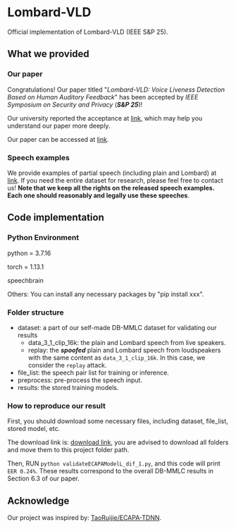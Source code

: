 # Lombard-VLD
Official implementation of Lombard-VLD (IEEE S\&P 25).

## What we provided

### Our paper

Congratulations! Our paper titled "*Lombard-VLD: Voice Liveness Detection Based on Human Auditory Feedback*" has been accepted by *IEEE Symposium on Security and Privacy* (***S&P 25***)!

Our university reported the acceptance at [link](https://news.whu.edu.cn/info/1015/477347.htm), which may help you understand our paper more deeply.

Our paper can be accessed at [link](https://www.computer.org/csdl/proceedings-article/sp/2025/223600d971/26hiVTeRgFW).

### Speech examples

We provide examples of partial speech (including plain and Lombard) at [link](https://hongchengzhu.github.io/Lombard-VLD-speech-examples/). If you need the entire dataset for research, please feel free to contact us! **Note that we keep all the rights on the released speech examples. Each one should reasonably and legally use these speeches**.

## Code implementation

### Python Environment

python = 3.7.16

torch = 1.13.1

speechbrain

Others: You can install any necessary packages by "pip install xxx".

### Folder structure

- dataset: a part of our self-made DB-MMLC dataset for validating our results
  - data_3_1_clip_16k: the plain and Lombard speech from live speakers.
  - replay: the ***spoofed*** plain and Lombard speech from loudspeakers with the same content as `data_3_1_clip_16k`. In this case, we consider the `replay` attack.
- file_list: the speech pair list for training or inference.
- preprocess: pre-process the speech input.
- results: the stored training models.

### How to reproduce our result

First, you should download some necessary files, including dataset, file_list, stored model, etc.

The download link is: [download link](https://drive.google.com/drive/folders/1FyE3JABE86trg5SPFKDSXm8ADRyhm_FU?usp=drive_link), you are advised to download all folders and move them to this project folder path.

Then, RUN `python validateECAPAModelL_dif_1.py`, and this code will print `EER 0.24%`. These results correspond to the overall DB-MMLC results in Section 6.3 of our paper.

## Acknowledge

Our project was inspired by: [TaoRuijie/ECAPA-TDNN](https://github.com/TaoRuijie/ECAPA-TDNN).







